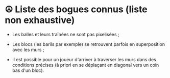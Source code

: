 # ☮ Liste des bogues connus (liste non exhaustive)

- Les balles et leurs traînées ne sont pas pixelisées ;

- Les blocs (les barils par exemple) se retrouvent parfois en superposition avec
  les murs ;

- Il est possible pour un joueur d'arriver à traverser les murs dans des
  conditions précises (à priori en se déplaçant en diagonal vers un coin bas
  d'un bloc).
